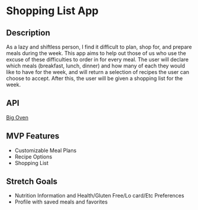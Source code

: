# Shopping List App

## Description

As a lazy and shiftless person, I find it difficult to plan, shop for, and prepare meals during the week.  This app aims to help out those of us who use the excuse of these difficulties to order in for every meal.  The user will declare which meals (breakfast, lunch, dinner) and how many of each they would like to have for the week, and will return a selection of recipes the user can choose to accept.  After this, the user will be given a shopping list for the week.

## API

[Big Oven](http://api2.bigoven.com/)

## MVP Features
- Customizable Meal Plans
- Recipe Options
- Shopping List

## Stretch Goals
- Nutrition Information and Health/Gluten Free/Lo card/Etc Preferences
- Profile with saved meals and favorites